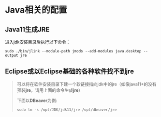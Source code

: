 



# Java相关的配置







## Java11生成JRE

进入jdk安装目录后执行以下命令：

```shell
sudo ./bin/jlink --module-path jmods --add-modules java.desktop --output jre
```



## Eclipse或以Eclipse基础的各种软件找不到jre

>可以将在软件安装目录下建一个软链接指向jdk中的jre（如像java11+的没有预装**jre**，请用上面的命令生成**jre**）
>
>下面以**DBeaver**为例:
>
>```shell
>sudo ln -s /opt/JDK/jdk11/jre /opt/dbeaver/jre
>```

